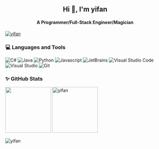 <h2 align="center">Hi 👋, I'm yifan</h2>
<h4 align="center">A Programmer/Full-Stack Engineer/Magician</h4>

<p align="left"> <a href="https://github.com/ryo-ma/github-profile-trophy"><img src="https://github-profile-trophy.vercel.app/?username=yifan&margin-w=15" alt="yifan" /></a> </p>

<h3 align="left">💻 Languages and Tools</h3>
<p>
  <img alt="C#" src="https://img.shields.io/badge/-C%20Sharp-777BB4?style=flat-square&logo=.net&logoColor=white" />
  <img alt="Java" src="https://img.shields.io/badge/-Java-00ADD8?style=flat-square&logo=java&logoColor=white" />
  <img alt="Python" src="https://img.shields.io/badge/-Python-4fc08d?style=flat-square&logo=python&logoColor=white" />
  <img alt="Javascript" src="https://img.shields.io/badge/-Javascript-e2470f?style=flat-square&logo=Javascript&logoColor=white" />
  <img alt="JetBrains" src="https://img.shields.io/badge/-JetBrains-000000?style=flat-square&logo=JetBrains&logoColor=white" />
  <img alt="Visual Studio Code" src="https://img.shields.io/badge/-Visual Studio Code-007ACC?style=flat-square&logo=Visual%20Studio%20Code&logoColor=white" />
  <img alt="Visual Studio" src="https://img.shields.io/badge/-Visual Studio-007ACC?style=flat-square&logo=Visual%20Studio&logoColor=white" />
  <img alt="Git" src="https://img.shields.io/badge/-Git-F05032?style=flat-square&logo=Git&logoColor=white" />
</p>

### ✨ GitHub Stats

<img align="" height="144px" src="https://github-readme-stats.vercel.app/api?username=yifan&show_icons=true&include_all_commits=true&line_height=21&locale=cn" /> <img align="" src="https://github-readme-streak-stats.herokuapp.com/?user=yifan" alt="yifan" height="144px" />

<p align="left"> <img src="https://komarev.com/ghpvc/?username=yifan&label=Profile%20views&color=0e75b6&style=flat" alt="yifan" /> </p>
